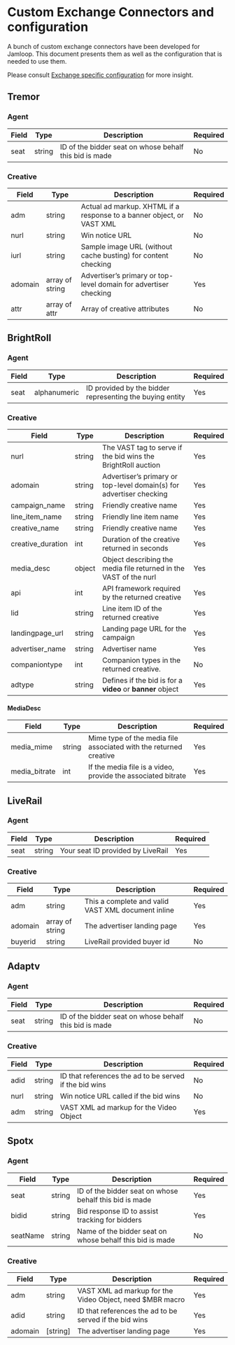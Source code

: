 # Custom Exchange Connectors and configuration

A bunch of custom exchange connectors have been developed for Jamloop. This document
presents them as well as the configuration that is needed to use them.

Please consult [Exchange specific configuration](https://github.com/rtbkit/rtbkit/wiki/Exchange-specific-configuration)
for more insight.

## Tremor

### Agent

| Field |  Type  |                      Description                       | Required |
|-------|--------|--------------------------------------------------------|----------|
| seat  | string | ID of the bidder seat on whose behalf this bid is made | No       |

### Creative

|  Field  |       Type      |                              Description                              | Required |
|---------|-----------------|-----------------------------------------------------------------------|----------|
| adm     | string          | Actual ad markup. XHTML if a response to a banner object, or VAST XML | No       |
| nurl    | string          | Win notice URL                                                        | No       |
| iurl    | string          | Sample image URL (without cache busting) for content checking         | No       |
| adomain | array of string | Advertiser’s primary or top-level domain for advertiser checking      | Yes      |
| attr    | array of attr   | Array of creative attributes                                          | No       |


## BrightRoll

### Agent

| Field |     Type     |                       Description                        | Required |
|-------|--------------|----------------------------------------------------------|----------|
| seat  | alphanumeric | ID provided by the bidder representing the buying entity | Yes      |

### Creative

|       Field       |  Type  |                             Description                             | Required |
|-------------------|--------|---------------------------------------------------------------------|----------|
| nurl              | string | The VAST tag to serve if the bid wins the BrightRoll auction        | Yes      |
| adomain           | string | Advertiser’s primary or top-level domain(s) for advertiser checking | Yes      |
| campaign_name     | string | Friendly creative name                                              | Yes      |
| line_item_name    | string | Friendly line item name                                             | Yes      |
| creative_name     | string | Friendly creative name                                              | Yes      |
| creative_duration | int    | Duration of the creative returned in seconds                        | Yes      |
| media_desc        | object | Object describing the media file returned in the VAST of the nurl   | Yes      |
| api               | int    | API framework required by the returned creative                     | Yes      |
| lid               | string | Line item ID of the returned creative                               | Yes      |
| landingpage_url   | string | Landing page URL for the campaign                                   | Yes      |
| advertiser_name   | string | Advertiser name                                                     | Yes      |
| companiontype     | int    | Companion types in the returned creative.                           | No       |
| adtype            | string | Defines if the bid is for a **video** or **banner** object          | Yes      |

#### MediaDesc

|     Field     |  Type  |                            Description                            | Required |
|---------------|--------|-------------------------------------------------------------------|----------|
| media_mime    | string | Mime type of the media file associated with the returned creative | Yes      |
| media_bitrate | int    | If the media file is a video, provide the associated bitrate      | Yes      |

## LiveRail

### Agent

| Field |  Type  |            Description            | Required |
|-------|--------|-----------------------------------|----------|
| seat  | string | Your seat ID provided by LiveRail | Yes      |

### Creative

|  Field  |       Type      |                    Description                     | Required |
|---------|-----------------|----------------------------------------------------|----------|
| adm     | string          | This a complete and valid VAST XML document inline | Yes      |
| adomain | array of string | The advertiser landing page                        | Yes      |
| buyerid | string          | LiveRail provided buyer id                         | No       |

## Adaptv

### Agent

| Field |  Type  |                      Description                       | Required |
|-------|--------|--------------------------------------------------------|----------|
| seat  | string | ID of the bidder seat on whose behalf this bid is made | No       |

### Creative

| Field |  Type  |                      Description                       | Required |
|-------|--------|--------------------------------------------------------|----------|
| adid  | string | ID that references the ad to be served if the bid wins | No       |
| nurl  | string | Win notice URL called if the bid wins                  | No       |
| adm   | string | VAST XML ad markup for the Video Object                | Yes      |

## Spotx

### Agent

|  Field   |  Type  |                       Description                        | Required |
|----------|--------|----------------------------------------------------------|----------|
| seat     | string | ID of the bidder seat on whose behalf this bid is made   | Yes      |
| bidid    | string | Bid response ID to assist tracking for bidders           | Yes      |
| seatName | string | Name of the bidder seat on whose behalf this bid is made | No       |

### Creative

|  Field  |   Type   |                       Description                        | Required |
|---------|----------|----------------------------------------------------------|----------|
| adm     | string   | VAST XML ad markup for the Video Object, need $MBR macro | Yes      |
| adid    | string   | ID that references the ad to be served if the bid wins   | Yes      |
| adomain | [string] | The advertiser landing page                              | Yes      |
